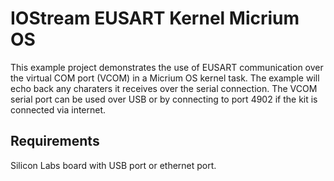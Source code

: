 # IOStream EUSART Kernel Micrium OS

This example project demonstrates the use of EUSART communication over the virtual COM port (VCOM) in a Micrium OS kernel task. The example will echo back any charaters it receives over the serial connection. The VCOM serial port can be used over USB or by connecting to port 4902 if the kit is connected via internet.

## Requirements

Silicon Labs board with USB port or ethernet port.
